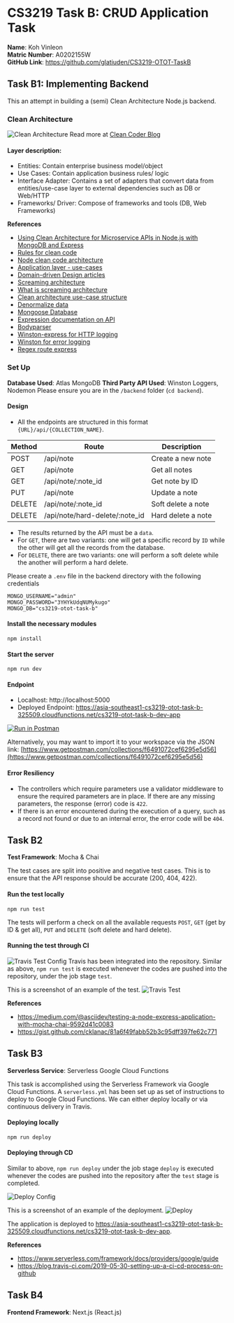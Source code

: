 # CS3219 Task B: CRUD Application Task
**Name**: Koh Vinleon <br/>
**Matric Number**: A0202155W <br/>
**GitHub Link**: https://github.com/glatiuden/CS3219-OTOT-TaskB <br/>

## Task B1: Implementing Backend
This an attempt in building a (semi) Clean Architecture Node.js backend.

### Clean Architecture

![Clean Architecture](https://blog.cleancoder.com/uncle-bob/images/2012-08-13-the-clean-architecture/CleanArchitecture.jpg)
Read more at [Clean Coder Blog](https://blog.cleancoder.com/uncle-bob/2012/08/13/the-clean-architecture.htmllink)

#### Layer description:

- Entities: Contain enterprise business model/object
- Use Cases: Contain application business rules/ logic
- Interface Adapter: Contains a set of adapters that convert data from entities/use-case layer to external dependencies such as DB or Web/HTTP
- Frameworks/ Driver: Compose of frameworks and tools (DB, Web Frameworks)

**References**
- [Using Clean Architecture for Microservice APIs in Node.js with MongoDB and Express](https://www.freecodecamp.org/news/video-clean-architecture-in-node-js/)
- [Rules for clean code](https://blog.logrocket.com/the-perfect-architecture-flow-for-your-next-node-js-project/)
- [Node clean code architecture](https://roystack.home.blog/2019/10/22/node-clean-architecture-deep-dive/)
- [Application layer - use-cases](https://khalilstemmler.com/articles/enterprise-typescript-nodejs/application-layer-use-cases/)
- [Domain-driven Design articles](https://khalilstemmler.com/articles/categories/domain-driven-design/)
- [Screaming architecture](http://blog.cleancoder.com/uncle-bob/2011/09/30/Screaming-Architecture.html)
- [What is screaming architecture](https://levelup.gitconnected.com/what-is-screaming-architecture-f7c327af9bb2)
- [Clean architecture use-case structure](https://proandroiddev.com/why-you-need-use-cases-interactors-142e8a6fe576)
- [Denormalize data](https://www.mongodb.com/blog/post/6-rules-of-thumb-for-mongodb-schema-design-part-3)
- [Mongoose Database](https://mongoosejs.com/docs/guide.html)
- [Expression documentation on API](https://expressjs.com/en/api.html)
- [Bodyparser](https://github.com/expressjs/body-parser)
- [Winston-express for HTTP logging](https://github.com/bithavoc/express-winston)
- [Winston for error logging](https://www.npmjs.com/package/winston#combining-formats)
- [Regex route express](https://www.kevinleary.net/regex-route-express/)

### Set Up
**Database Used**: Atlas MongoDB
**Third Party API Used**: Winston Loggers, Nodemon
Please ensure you are in the `/backend` folder (`cd backend`). 

#### Design
- All the endpoints are structured in this format `{URL}/api/{COLLECTION_NAME}`.

Method | Route | Description
--- | --- | ---
POST | /api/note | Create a new note
GET | /api/note | Get all notes
GET | /api/note/:note_id | Get note by ID
PUT | /api/note | Update a note 
DELETE | /api/note/:note_id | Soft delete a note 
DELETE | /api/note/hard-delete/:note_id | Hard delete a note 

- The results returned by the API must be a `data`.
- For `GET`, there are two variants: one will get a specific record by `ID` while the other will get all the records from the database.
- For `DELETE`, there are two variants: one will perform a soft delete while the another will perform a hard delete.

Please create a `.env` file in the backend directory with the following credentials
```
MONGO_USERNAME="admin"
MONGO_PASSWORD="3YHYkUdqNUMykugo"
MONGO_DB="cs3219-otot-task-b"
```

#### Install the necessary modules
```
npm install
```

#### Start the server
```
npm run dev
```

#### Endpoint
- Localhost: http://localhost:5000
- Deployed Endpoint: https://asia-southeast1-cs3219-otot-task-b-325509.cloudfunctions.net/cs3219-otot-task-b-dev-app

[![Run in Postman](https://run.pstmn.io/button.svg)](https://app.getpostman.com/run-collection/15996177-e300afc6-2c27-40cc-8628-be5a541d2ddd?action=collection%2Ffork&collection-url=entityId%3D15996177-e300afc6-2c27-40cc-8628-be5a541d2ddd%26entityType%3Dcollection%26workspaceId%3D6697fc46-4dcf-48ae-809d-2103f45bab94#?env%5BCS3219-TaskB%5D=W3sia2V5Ijoibm90ZV9pZCIsInZhbHVlIjoiIiwiZW5hYmxlZCI6dHJ1ZX0seyJrZXkiOiJhY2Nlc3NfdG9rZW4iLCJ2YWx1ZSI6IiIsImVuYWJsZWQiOnRydWV9LHsia2V5IjoidXNlcl9pZCIsInZhbHVlIjoiIiwiZW5hYmxlZCI6dHJ1ZX1d)

Alternatively, you may want to import it to your workspace via the JSON link: [https://www.getpostman.com/collections/f6491072cef6295e5d56](https://www.getpostman.com/collections/f6491072cef6295e5d56)

#### Error Resiliency
- The controllers which require parameters use a validator middleware to ensure the required parameters are in place. If there are any missing parameters, the response (error) code is `422`.
- If there is an error encountered during the execution of a query, such as a record not found or due to an internal error, the error code will be `404`.

## Task B2
**Test Framework**: Mocha & Chai

The test cases are split into positive and negative test cases.
This is to ensure that the API response should be accurate (200, 404, 422).

#### Run the test locally
```
npm run test
```

The tests will perform a check on all the available requests `POST`, `GET` (get by ID & get all), `PUT` and `DELETE` (soft delete and hard delete).

#### Running the test through CI
![Travis Test Config](images/SS-TravisTestConfig.png)
Travis has been integrated into the repository. Similar as above, ```npm run test``` is executed whenever the codes are pushed into the repository, under the job stage `test`.

This is a screenshot of an example of the test.
![Travis Test](images/SS-TravisTest.png)

**References**
- https://medium.com/@asciidev/testing-a-node-express-application-with-mocha-chai-9592d41c0083
- https://gist.github.com/cklanac/81a6f49fabb52b3c95dff397fe62c771


## Task B3
**Serverless Service**: Serverless Google Cloud Functions

This task is accomplished using the Serverless Framework via Google Cloud Functions.
A `serverless.yml` has been set up as set of instructions to deploy to Google Cloud Functions.
We can either deploy locally or via continuous delivery in Travis.

#### Deploying locally
```
npm run deploy
```

#### Deploying through CD
Similar to above, ```npm run deploy``` under the job stage `deploy` is executed whenever the codes are pushed into the repository after the `test` stage is completed. 

![Deploy Config](images/SS-DeployConfig.png)

This is a screenshot of an example of the deployment.
![Deploy](images/SS-Deploy.png)

The application is deployed to https://asia-southeast1-cs3219-otot-task-b-325509.cloudfunctions.net/cs3219-otot-task-b-dev-app.

**References**
- https://www.serverless.com/framework/docs/providers/google/guide
- https://blog.travis-ci.com/2019-05-30-setting-up-a-ci-cd-process-on-github

## Task B4
**Frontend Framework**: Next.js (React.js)
